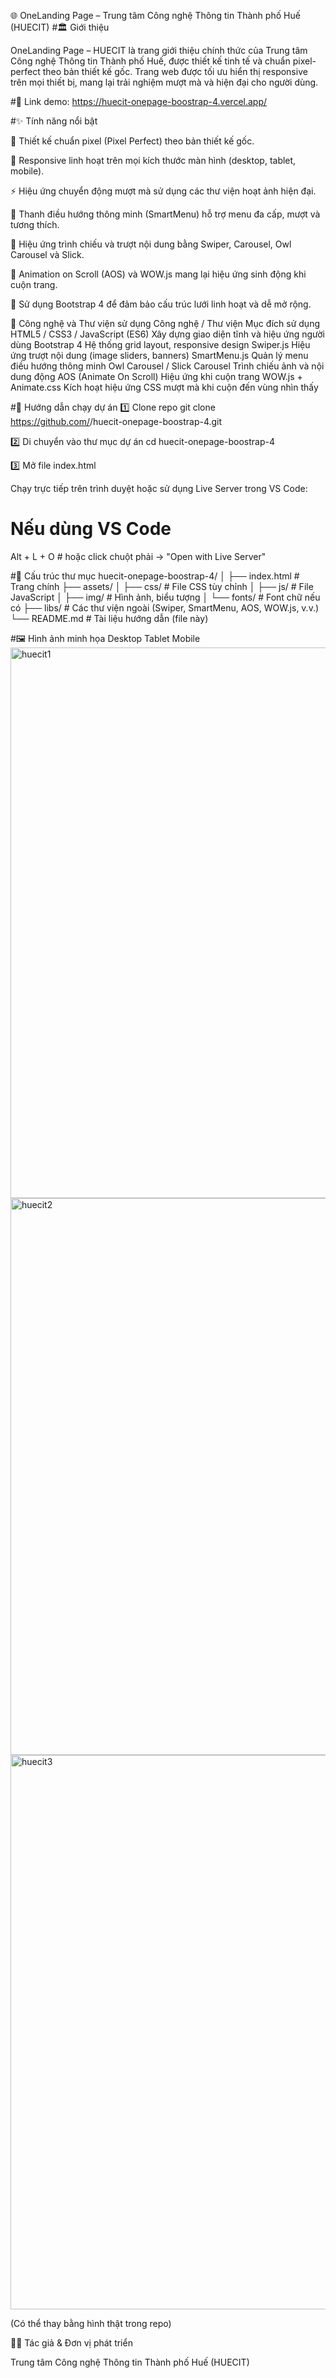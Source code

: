 🌐 OneLanding Page – Trung tâm Công nghệ Thông tin Thành phố Huế (HUECIT)
#🏛️ Giới thiệu

OneLanding Page – HUECIT là trang giới thiệu chính thức của Trung tâm Công nghệ Thông tin Thành phố Huế, được thiết kế tinh tế và chuẩn pixel-perfect theo bản thiết kế gốc.
Trang web được tối ưu hiển thị responsive trên mọi thiết bị, mang lại trải nghiệm mượt mà và hiện đại cho người dùng.

#🔗 Link demo: https://huecit-onepage-boostrap-4.vercel.app/

#✨ Tính năng nổi bật

🎯 Thiết kế chuẩn pixel (Pixel Perfect) theo bản thiết kế gốc.

📱 Responsive linh hoạt trên mọi kích thước màn hình (desktop, tablet, mobile).

⚡ Hiệu ứng chuyển động mượt mà sử dụng các thư viện hoạt ảnh hiện đại.

🧭 Thanh điều hướng thông minh (SmartMenu) hỗ trợ menu đa cấp, mượt và tương thích.

🎠 Hiệu ứng trình chiếu và trượt nội dung bằng Swiper, Carousel, Owl Carousel và Slick.

💫 Animation on Scroll (AOS) và WOW.js mang lại hiệu ứng sinh động khi cuộn trang.

🧩 Sử dụng Bootstrap 4 để đảm bảo cấu trúc lưới linh hoạt và dễ mở rộng.

🧰 Công nghệ và Thư viện sử dụng
Công nghệ / Thư viện	Mục đích sử dụng
HTML5 / CSS3 / JavaScript (ES6)	Xây dựng giao diện tĩnh và hiệu ứng người dùng
Bootstrap 4	Hệ thống grid layout, responsive design
Swiper.js	Hiệu ứng trượt nội dung (image sliders, banners)
SmartMenu.js	Quản lý menu điều hướng thông minh
Owl Carousel / Slick Carousel	Trình chiếu ảnh và nội dung động
AOS (Animate On Scroll)	Hiệu ứng khi cuộn trang
WOW.js + Animate.css	Kích hoạt hiệu ứng CSS mượt mà khi cuộn đến vùng nhìn thấy

#🚀 Hướng dẫn chạy dự án
1️⃣ Clone repo
git clone https://github.com/<your-username>/huecit-onepage-boostrap-4.git

2️⃣ Di chuyển vào thư mục dự án
cd huecit-onepage-boostrap-4

3️⃣ Mở file index.html

Chạy trực tiếp trên trình duyệt hoặc sử dụng Live Server trong VS Code:

# Nếu dùng VS Code
Alt + L + O   # hoặc click chuột phải -> "Open with Live Server"

#🧱 Cấu trúc thư mục
huecit-onepage-boostrap-4/
│
├── index.html                # Trang chính
├── assets/
│   ├── css/                  # File CSS tùy chỉnh
│   ├── js/                   # File JavaScript
│   ├── img/                  # Hình ảnh, biểu tượng
│   └── fonts/                # Font chữ nếu có
├── libs/                     # Các thư viện ngoài (Swiper, SmartMenu, AOS, WOW.js, v.v.)
└── README.md                 # Tài liệu hướng dẫn (file này)

#🖼️ Hình ảnh minh họa
Desktop	Tablet	Mobile
<img width="1903" height="881" alt="huecit1" src="https://github.com/user-attachments/assets/52ba1407-1316-4c17-99c6-77081f42dac5" />
<img width="1914" height="891" alt="huecit2" src="https://github.com/user-attachments/assets/70b573c0-5374-462d-9da4-19310b099e5e" />
<img width="1907" height="887" alt="huecit3" src="https://github.com/user-attachments/assets/5c75d529-c0a0-4ea7-a36a-5023175e41fe" />






	
	

(Có thể thay bằng hình thật trong repo)

🧑‍💻 Tác giả & Đơn vị phát triển

Trung tâm Công nghệ Thông tin Thành phố Huế (HUECIT)
